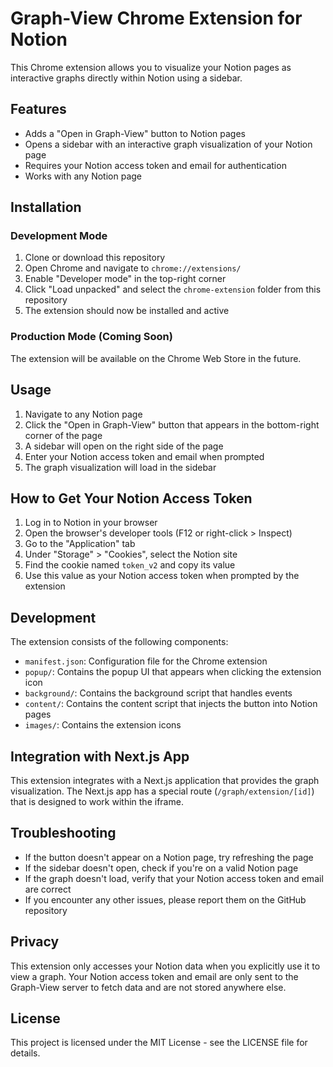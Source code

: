 # Graph-View Chrome Extension for Notion

This Chrome extension allows you to visualize your Notion pages as interactive graphs directly within Notion using a sidebar.

## Features

- Adds a "Open in Graph-View" button to Notion pages
- Opens a sidebar with an interactive graph visualization of your Notion page
- Requires your Notion access token and email for authentication
- Works with any Notion page

## Installation

### Development Mode

1. Clone or download this repository
2. Open Chrome and navigate to `chrome://extensions/`
3. Enable "Developer mode" in the top-right corner
4. Click "Load unpacked" and select the `chrome-extension` folder from this repository
5. The extension should now be installed and active

### Production Mode (Coming Soon)

The extension will be available on the Chrome Web Store in the future.

## Usage

1. Navigate to any Notion page
2. Click the "Open in Graph-View" button that appears in the bottom-right corner of the page
3. A sidebar will open on the right side of the page
4. Enter your Notion access token and email when prompted
5. The graph visualization will load in the sidebar

## How to Get Your Notion Access Token

1. Log in to Notion in your browser
2. Open the browser's developer tools (F12 or right-click > Inspect)
3. Go to the "Application" tab
4. Under "Storage" > "Cookies", select the Notion site
5. Find the cookie named `token_v2` and copy its value
6. Use this value as your Notion access token when prompted by the extension

## Development

The extension consists of the following components:

- `manifest.json`: Configuration file for the Chrome extension
- `popup/`: Contains the popup UI that appears when clicking the extension icon
- `background/`: Contains the background script that handles events
- `content/`: Contains the content script that injects the button into Notion pages
- `images/`: Contains the extension icons

## Integration with Next.js App

This extension integrates with a Next.js application that provides the graph visualization. The Next.js app has a special route (`/graph/extension/[id]`) that is designed to work within the iframe.

## Troubleshooting

- If the button doesn't appear on a Notion page, try refreshing the page
- If the sidebar doesn't open, check if you're on a valid Notion page
- If the graph doesn't load, verify that your Notion access token and email are correct
- If you encounter any other issues, please report them on the GitHub repository

## Privacy

This extension only accesses your Notion data when you explicitly use it to view a graph. Your Notion access token and email are only sent to the Graph-View server to fetch data and are not stored anywhere else.

## License

This project is licensed under the MIT License - see the LICENSE file for details. 
